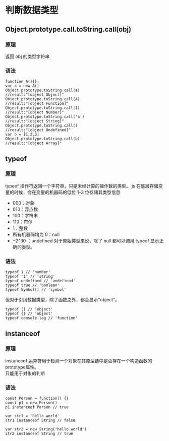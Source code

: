 # 判断数据类型

## Object.prototype.call.toString.call(obj)

### 原理

返回 obj 的类型字符串

### 语法

```
function A(){};
var a = new A()
Object.prototype.toString.call(a)
//result:"[object Object]"
Object.prototype.toString.call(A)
//result:"[object Function]"
Object.prototype.toString.call(1)
//result:"[object Number]"
Object.prototype.toString.call('a')
//result:"[object String]"
Object.prototype.toString.call()
//result:"[object Undefined]"
var b = [1,2,3]
Object.prototype.toString.call(b)
//result:"[object Array]"
```

## typeof

### 原理

typeof 操作符返回一个字符串，只是未经计算的操作数的类型。
js 在底层存储变量的时候，会在变量的机器码的低位 1-3 位存储其类型信息

- 000：对象
- 010：浮点数
- 100：字符串
- 110：布尔
- 1：整数
- 所有机器码均为 0：null
- −2^30 ：undefined
  对于原始类型来说，除了 null 都可以调用 typeof 显示正确的类型。

### 语法

```
typeof 1 // 'number'
typeof '1' // 'string'
typeof undefined // 'undefined'
typeof true // 'boolean'
typeof Symbol() // 'symbol'

```

但对于引用数据类型，除了函数之外，都会显示"object"。

```
typeof [] // 'object'
typeof {} // 'object'
typeof console.log // 'function'
```

## instanceof

### 原理

instanceof 运算符用于检测一个对象在其原型链中是否存在一个构造函数的prototype属性。  
只能用于对象的判断

### 语法

```
const Person = function() {}
const p1 = new Person()
p1 instanceof Person // true

var str1 = 'hello world'
str1 instanceof String // false

var str2 = new String('hello world')
str2 instanceof String // true
```
